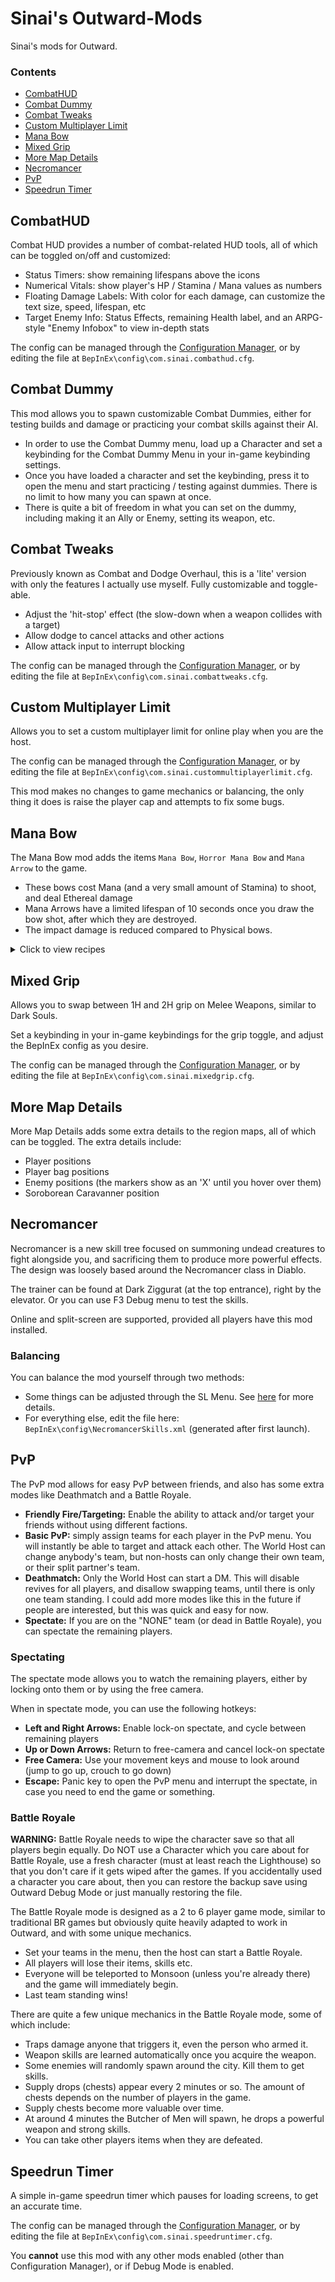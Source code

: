 # Sinai's Outward-Mods
 
Sinai's mods for Outward.

### Contents
- [CombatHUD](#combathud)
- [Combat Dummy](#combat-dummy)
- [Combat Tweaks](#combat-tweaks)
- [Custom Multiplayer Limit](#custom-multiplayer-limit)
- [Mana Bow](#mana-bow)
- [Mixed Grip](#mixed-grip)
- [More Map Details](#more-map-details)
- [Necromancer](#necromancer)
- [PvP](#pvp)
- [Speedrun Timer](#speedrun-timer)

## CombatHUD
Combat HUD provides a number of combat-related HUD tools, all of which can be toggled on/off and customized:

* Status Timers: show remaining lifespans above the icons
* Numerical Vitals: show player's HP / Stamina / Mana values as numbers
* Floating Damage Labels: With color for each damage, can customize the text size, speed, lifespan, etc
* Target Enemy Info: Status Effects, remaining Health label, and an ARPG-style "Enemy Infobox" to view in-depth stats

The config can be managed through the [Configuration Manager](https://github.com/Mefino/BepInEx.ConfigurationManager), or by editing the file at `BepInEx\config\com.sinai.combathud.cfg`.

## Combat Dummy
This mod allows you to spawn customizable Combat Dummies, either for testing builds and damage or practicing your combat skills against their AI.

* In order to use the Combat Dummy menu, load up a Character and set a keybinding for the Combat Dummy Menu in your in-game keybinding settings.
* Once you have loaded a character and set the keybinding, press it to open the menu and start practicing / testing against dummies. There is no limit to how many you can spawn at once.
* There is quite a bit of freedom in what you can set on the dummy, including making it an Ally or Enemy, setting its weapon, etc.

## Combat Tweaks
Previously known as Combat and Dodge Overhaul, this is a 'lite' version with only the features I actually use myself. Fully customizable and toggle-able.

* Adjust the 'hit-stop' effect (the slow-down when a weapon collides with a target)
* Allow dodge to cancel attacks and other actions
* Allow attack input to interrupt blocking

The config can be managed through the [Configuration Manager](https://github.com/Mefino/BepInEx.ConfigurationManager), or by editing the file at `BepInEx\config\com.sinai.combattweaks.cfg`.

## Custom Multiplayer Limit
Allows you to set a custom multiplayer limit for online play when you are the host.

The config can be managed through the [Configuration Manager](https://github.com/Mefino/BepInEx.ConfigurationManager), or by editing the file at `BepInEx\config\com.sinai.custommultiplayerlimit.cfg`.

This mod makes no changes to game mechanics or balancing, the only thing it does is raise the player cap and attempts to fix some bugs.

## Mana Bow
The Mana Bow mod adds the items `Mana Bow`, `Horror Mana Bow` and `Mana Arrow` to the game.

* These bows cost Mana (and a very small amount of Stamina) to shoot, and deal Ethereal damage
* Mana Arrows have a limited lifespan of 10 seconds once you draw the bow shot, after which they are destroyed.
* The impact damage is reduced compared to Physical bows.

<details>
 <summary>Click to view recipes</summary>
 
 The Mana Bow recipe is: `Simple Bow, Mana Stone, Hackmanite and Spiritual Varnish` in Survival Crafting.
 
 The Horror Mana Bow recipe is: `Mana Bow, Horror Bow, Hackmanite and Occult Remains` in Survival Crafting.
</details>

## Mixed Grip
Allows you to swap between 1H and 2H grip on Melee Weapons, similar to Dark Souls.

Set a keybinding in your in-game keybindings for the grip toggle, and adjust the BepInEx config as you desire.

The config can be managed through the [Configuration Manager](https://github.com/Mefino/BepInEx.ConfigurationManager), or by editing the file at `BepInEx\config\com.sinai.mixedgrip.cfg`.

## More Map Details
More Map Details adds some extra details to the region maps, all of which can be toggled. The extra details include:
* Player positions
* Player bag positions
* Enemy positions (the markers show as an 'X' until you hover over them)
* Soroborean Caravanner position

## Necromancer
Necromancer is a new skill tree focused on summoning undead creatures to fight alongside you, and sacrificing them to produce more powerful effects. The design was loosely based around the Necromancer class in Diablo.

The trainer can be found at Dark Ziggurat (at the top entrance), right by the elevator. Or you can use F3 Debug menu to test the skills.

Online and split-screen are supported, provided all players have this mod installed.

### Balancing
You can balance the mod yourself through two methods:
* Some things can be adjusted through the SL Menu. See [here](https://sinai-dev.github.io/OSLDocs/#/Basics/SLMenu) for more details.
* For everything else, edit the file here: `BepInEx\config\NecromancerSkills.xml` (generated after first launch).

## PvP
The PvP mod allows for easy PvP between friends, and also has some extra modes like Deathmatch and a Battle Royale.

* **Friendly Fire/Targeting:** Enable the ability to attack and/or target your friends without using different factions.
* **Basic PvP:** simply assign teams for each player in the PvP menu. You will instantly be able to target and attack each other. The World Host can change anybody's team, but non-hosts can only change their own team, or their split partner's team.
* **Deathmatch:** Only the World Host can start a DM. This will disable revives for all players, and disallow swapping teams, until there is only one team standing. I could add more modes like this in the future if people are interested, but this was quick and easy for now.
* **Spectate:** If you are on the "NONE" team (or dead in Battle Royale), you can spectate the remaining players. 

### Spectating
The spectate mode allows you to watch the remaining players, either by locking onto them or by using the free camera.

When in spectate mode, you can use the following hotkeys:

* **Left and Right Arrows:** Enable lock-on spectate, and cycle between remaining players
* **Up or Down Arrows:** Return to free-camera and cancel lock-on spectate
* **Free Camera:** Use your movement keys and mouse to look around (jump to go up, crouch to go down)
* **Escape:** Panic key to open the PvP menu and interrupt the spectate, in case you need to end the game or something.

### Battle Royale

**WARNING:** Battle Royale needs to wipe the character save so that all players begin equally. Do NOT use a Character which you care about for Battle Royale, use a fresh character (must at least reach the Lighthouse) so that you don't care if it gets wiped after the games. If you accidentally used a character you care about, then you can restore the backup save using Outward Debug Mode or just manually restoring the file.

The Battle Royale mode is designed as a 2 to 6 player game mode, similar to traditional BR games but obviously quite heavily adapted to work in Outward, and with some unique mechanics.

* Set your teams in the menu, then the host can start a Battle Royale.
* All players will lose their items, skills etc.
* Everyone will be teleported to Monsoon (unless you're already there) and the game will immediately begin.
* Last team standing wins!

There are quite a few unique mechanics in the Battle Royale mode, some of which include:

* Traps damage anyone that triggers it, even the person who armed it.
* Weapon skills are learned automatically once you acquire the weapon.
* Some enemies will randomly spawn around the city. Kill them to get skills.
* Supply drops (chests) appear every 2 minutes or so. The amount of chests depends on the number of players in the game.
* Supply chests become more valuable over time.
* At around 4 minutes the Butcher of Men will spawn, he drops a powerful weapon and strong skills. 
* You can take other players items when they are defeated.

## Speedrun Timer
A simple in-game speedrun timer which pauses for loading screens, to get an accurate time.

The config can be managed through the [Configuration Manager](https://github.com/Mefino/BepInEx.ConfigurationManager), or by editing the file at `BepInEx\config\com.sinai.speedruntimer.cfg`.

You **cannot** use this mod with any other mods enabled (other than Configuration Manager), or if Debug Mode is enabled.

